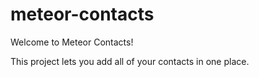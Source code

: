 meteor-contacts
===============

Welcome to Meteor Contacts!

This project lets you add all of your contacts in one place.